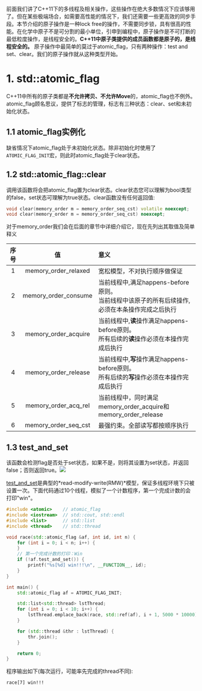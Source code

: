 前面我们讲了C++11下的多线程及相关操作，这些操作在绝大多数情况下应该够用了。但在某些极端场合，如需要高性能的情况下，我们还需要一些更高效的同步手段。本节介绍的原子操作是一种lock free的操作，不需要同步锁，具有很高的性能。在化学中原子不是可分割的最小单位，引申到编程中，原子操作是不可打断的最低粒度操作，是线程安全的。**C++11中原子类提供的成员函数都是原子的，是线程安全的。**
原子操作中最简单的莫过于atomic_flag，只有两种操作：test and set、clear。我们的原子操作就从这种类型开始。
# 1. std::atomic_flag
C++11中所有的原子类都是**不允许拷贝、不允许Move**的，atomic_flag也不例外。atomic_flag顾名思议，提供了标志的管理，标志有三种状态：clear、set和未初始化状态。
## 1.1 atomic_flag实例化
缺省情况下atomic_flag处于未初始化状态。除非初始化时使用了`ATOMIC_FLAG_INIT`宏，则此时atomic_flag处于clear状态。
## 1.2 std::atomic_flag::clear
调用该函数将会把atomic_flag置为clear状态。clear状态您可以理解为bool类型的false，set状态可理解为true状态。clear函数没有任何返回值:
```c++
void clear(memory_order m = memory_order_seq_cst) volatile noexcept;
void clear(memory_order m = memory_order_seq_cst) noexcept;
```
对于memory_order我们会在后面的章节中详细介绍它，现在先列出其取值及简单释义

|序号|值|意义
|:--:|:--:|:---
|1|memory_order_relaxed|宽松模型，不对执行顺序做保证
|2|memory_order_consume|当前线程中,满足happens-before原则。<br/>当前线程中该原子的所有后续操作,必须在本条操作完成之后执行
|3|memory_order_acquire|当前线程中,**读**操作满足happens-before原则。<br/>所有后续的**读**操作必须在本操作完成后执行
|4|memory_order_release|当前线程中,**写**操作满足happens-before原则。<br/>所有后续的**写**操作必须在本操作完成后执行
|5|memory_order_acq_rel|当前线程中，同时满足memory_order_acquire和memory_order_release
|6|memory_order_seq_cst|最强约束。全部读写都按顺序执行

## 1.3 test_and_set
该函数会检测flag是否处于set状态，如果不是，则将其设置为set状态，并返回false；否则返回true。![](https://upload-images.jianshu.io/upload_images/6687014-40e5b28ef720dad9.png?imageMogr2/auto-orient/strip%7CimageView2/2/w/1240)

[test_and_set](https://en.wikipedia.org/wiki/Test-and-set)是典型的*read-modify-write(RMW)*模型，保证多线程环境下只被设置一次。下面代码通过10个线程，模拟了一个计数程序，第一个完成计数的会打印"win"。
```c++
#include <atomic>    // atomic_flag
#include <iostream>  // std::cout, std::endl
#include <list>      // std::list
#include <thread>    // std::thread

void race(std::atomic_flag &af, int id, int n) {
    for (int i = 0; i < n; i++) {
    }
    // 第一个完成计数的打印：Win
    if (!af.test_and_set()) {
        printf("%s[%d] win!!!\n", __FUNCTION__, id);
    }
}

int main() {
    std::atomic_flag af = ATOMIC_FLAG_INIT;

    std::list<std::thread> lstThread;
    for (int i = 0; i < 10; i++) {
        lstThread.emplace_back(race, std::ref(af), i + 1, 5000 * 10000);
    }

    for (std::thread &thr : lstThread) {
        thr.join();
    }

    return 0;
}
```
程序输出如下(每次运行，可能率先完成的thread不同):
```console
race[7] win!!!
```

[](https://www.cnblogs.com/zifeiye/p/8194949.html)
